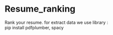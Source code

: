 # Resume_ranking
Rank your resume.
for extract data we use library :<br>
      pip install pdfplumber, spacy
